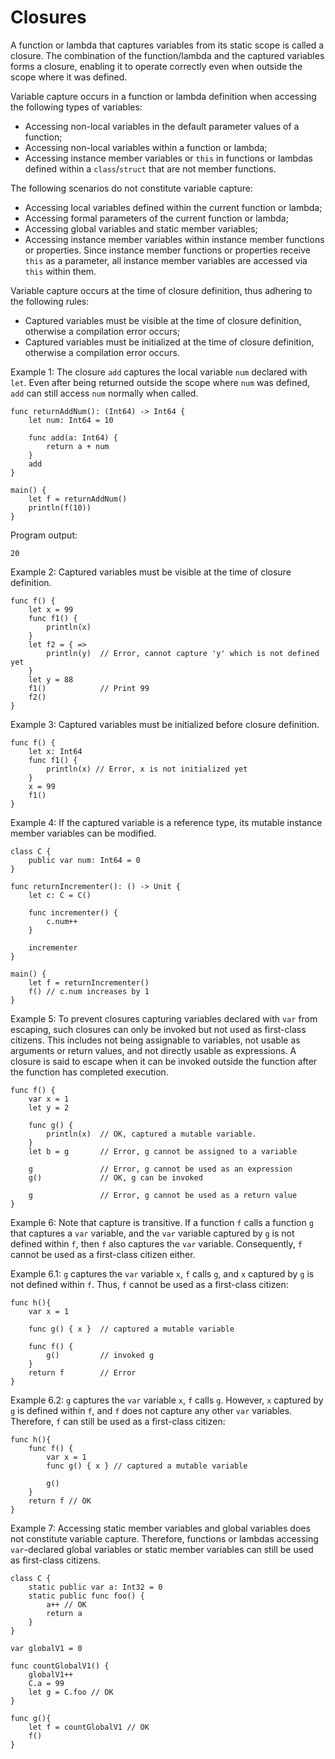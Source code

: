 # Closures

A function or lambda that captures variables from its static scope is called a closure. The combination of the function/lambda and the captured variables forms a closure, enabling it to operate correctly even when outside the scope where it was defined.

Variable capture occurs in a function or lambda definition when accessing the following types of variables:

- Accessing non-local variables in the default parameter values of a function;
- Accessing non-local variables within a function or lambda;
- Accessing instance member variables or `this` in functions or lambdas defined within a `class`/`struct` that are not member functions.

The following scenarios do not constitute variable capture:

- Accessing local variables defined within the current function or lambda;
- Accessing formal parameters of the current function or lambda;
- Accessing global variables and static member variables;
- Accessing instance member variables within instance member functions or properties. Since instance member functions or properties receive `this` as a parameter, all instance member variables are accessed via `this` within them.

Variable capture occurs at the time of closure definition, thus adhering to the following rules:

- Captured variables must be visible at the time of closure definition, otherwise a compilation error occurs;
- Captured variables must be initialized at the time of closure definition, otherwise a compilation error occurs.

Example 1: The closure `add` captures the local variable `num` declared with `let`. Even after being returned outside the scope where `num` was defined, `add` can still access `num` normally when called.

<!-- verify -->

```cangjie
func returnAddNum(): (Int64) -> Int64 {
    let num: Int64 = 10

    func add(a: Int64) {
        return a + num
    }
    add
}

main() {
    let f = returnAddNum()
    println(f(10))
}
```

Program output:

```text
20
```

Example 2: Captured variables must be visible at the time of closure definition.

<!-- compile.error -->

```cangjie
func f() {
    let x = 99
    func f1() {
        println(x)
    }
    let f2 = { =>
        println(y)  // Error, cannot capture 'y' which is not defined yet
    }
    let y = 88
    f1()            // Print 99
    f2()
}
```

Example 3: Captured variables must be initialized before closure definition.

<!-- compile.error -error-->

```cangjie
func f() {
    let x: Int64
    func f1() {
        println(x) // Error, x is not initialized yet
    }
    x = 99
    f1()
}
```

Example 4: If the captured variable is a reference type, its mutable instance member variables can be modified.

<!-- run -->

```cangjie
class C {
    public var num: Int64 = 0
}

func returnIncrementer(): () -> Unit {
    let c: C = C()

    func incrementer() {
        c.num++
    }

    incrementer
}

main() {
    let f = returnIncrementer()
    f() // c.num increases by 1
}
```

Example 5: To prevent closures capturing variables declared with `var` from escaping, such closures can only be invoked but not used as first-class citizens. This includes not being assignable to variables, not usable as arguments or return values, and not directly usable as expressions. A closure is said to escape when it can be invoked outside the function after the function has completed execution.

<!-- compile.error -->

```cangjie
func f() {
    var x = 1
    let y = 2

    func g() {
        println(x)  // OK, captured a mutable variable.
    }
    let b = g       // Error, g cannot be assigned to a variable

    g               // Error, g cannot be used as an expression
    g()             // OK, g can be invoked

    g               // Error, g cannot be used as a return value
}
```

Example 6: Note that capture is transitive. If a function `f` calls a function `g` that captures a `var` variable, and the `var` variable captured by `g` is not defined within `f`, then `f` also captures the `var` variable. Consequently, `f` cannot be used as a first-class citizen either.

Example 6.1: `g` captures the `var` variable `x`, `f` calls `g`, and `x` captured by `g` is not defined within `f`. Thus, `f` cannot be used as a first-class citizen:

<!-- compile.error -error-->

```cangjie
func h(){
    var x = 1

    func g() { x }  // captured a mutable variable

    func f() {
        g()         // invoked g
    }
    return f        // Error
}
```

Example 6.2: `g` captures the `var` variable `x`, `f` calls `g`. However, `x` captured by `g` is defined within `f`, and `f` does not capture any other `var` variables. Therefore, `f` can still be used as a first-class citizen:

<!-- compile -->

```cangjie
func h(){
    func f() {
        var x = 1
        func g() { x } // captured a mutable variable

        g()
    }
    return f // OK
}
```

Example 7: Accessing static member variables and global variables does not constitute variable capture. Therefore, functions or lambdas accessing `var`-declared global variables or static member variables can still be used as first-class citizens.

<!-- compile -->

```cangjie
class C {
    static public var a: Int32 = 0
    static public func foo() {
        a++ // OK
        return a
    }
}

var globalV1 = 0

func countGlobalV1() {
    globalV1++
    C.a = 99
    let g = C.foo // OK
}

func g(){
    let f = countGlobalV1 // OK
    f()
}
```